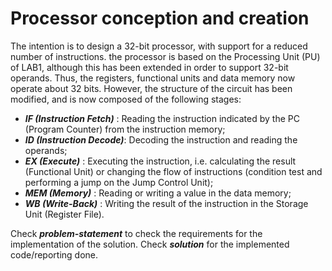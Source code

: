 # Processor conception and creation
The intention is to design a 32-bit processor, with support for a reduced number of instructions. the processor
is based on the Processing Unit (PU) of LAB1, although this has been extended
in order to support 32-bit operands. Thus, the registers, functional units and data memory now operate
about 32 bits. However, the structure of the circuit has been modified, and is now composed of the following stages:
- ***IF (Instruction Fetch)*** : Reading the instruction indicated by the PC (Program Counter) from the instruction memory;
- ***ID (Instruction Decode)***: Decoding the instruction and reading the operands;
- ***EX (Execute)*** : Executing the instruction, i.e. calculating the result (Functional Unit) or changing the flow of
instructions (condition test and performing a jump on the Jump Control Unit);
- ***MEM (Memory)*** : Reading or writing a value in the data memory;
- ***WB (Write-Back)*** : Writing the result of the instruction in the Storage Unit (Register File).

Check ***problem-statement*** to check the requirements for the implementation of the solution.
Check ***solution*** for the implemented code/reporting done.